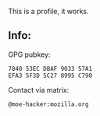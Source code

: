 This is a profile, it works.       
## Info:      

GPG pubkey: 
```
7840 53EC DBAF 9033 57A1
EFA3 5F3D 5C27 8995 C790
```
Contact via matrix:        
```
@moe-hacker:mozilla.org
```
